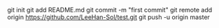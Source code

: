 git init
git add README.md
git commit -m "first commit"
git remote add origin https://github.com/LeeHan-Sol/test.git
git push -u origin master
